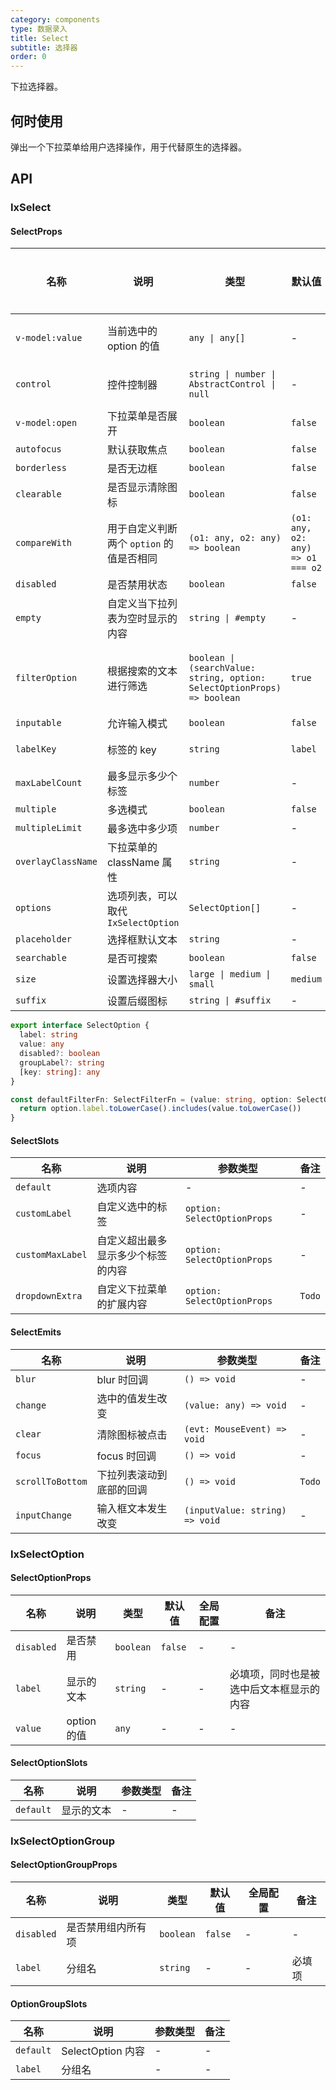 ```yaml
---
category: components
type: 数据录入
title: Select
subtitle: 选择器
order: 0
---
```


下拉选择器。

## 何时使用

弹出一个下拉菜单给用户选择操作，用于代替原生的选择器。

## API

### IxSelect

#### SelectProps

| 名称 | 说明 | 类型  | 默认值 | 全局配置 | 备注 |
| --- | --- | --- | --- | --- | --- |
| `v-model:value` | 当前选中的 option 的值 | `any \| any[]` | - | - | 当 `mode` 为 `multiple` 或 `tags` 时，`value` 为数组 |
| `control` | 控件控制器 | `string \| number \| AbstractControl \| null` | - | - | 配合 `@idux/cdk/forms` 使用, 参考 [Form](/components/form/zh) |
| `v-model:open` | 下拉菜单是否展开 | `boolean` | `false` | - | - |
| `autofocus` | 默认获取焦点 | `boolean` | `false` | - | - |
| `borderless` | 是否无边框 | `boolean` | `false` | ✅ | - |
| `clearable` | 是否显示清除图标 | `boolean` | `false` | ✅ | - |
| `compareWith` | 用于自定义判断两个 `option` 的值是否相同 | `(o1: any, o2: any) => boolean` | `(o1: any, o2: any) => o1 === o2` | - | 通常用于 `option` 的为对象的情况 |
| `disabled` | 是否禁用状态 | `boolean` | `false` | - | - |
| `empty` | 自定义当下拉列表为空时显示的内容 | `string \| #empty` | - | - | - |
| `filterOption` | 根据搜索的文本进行筛选 | `boolean \| (searchValue: string, option: SelectOptionProps) => boolean` | `true` | - | 为 `true` 时使用 `defaultFilterFn`, 如果使用远程搜索，应该设置为 `false` |
| `inputable` | 允许输入模式 | `boolean` | `false` | - | `Todo` |
| `labelKey` | 标签的 key | `string` | `label` | ✅ | 仅在使用 `options` 时有效 |
| `maxLabelCount` | 最多显示多少个标签 | `number` | - | - | - |
| `multiple` | 多选模式 | `boolean` | `false` | - | - |
| `multipleLimit` | 最多选中多少项 | `number` | - | - | - |
| `overlayClassName` | 下拉菜单的 className 属性 | `string` | - | - | - |
| `options` | 选项列表，可以取代 `IxSelectOption` | `SelectOption[]` | - | - | - |
| `placeholder` | 选择框默认文本 | `string` | - | - | - |
| `searchable` | 是否可搜索 | `boolean` | `false` | ✅ | - |
| `size` | 设置选择器大小 | `large \| medium \| small` | `medium` | ✅ | - |
| `suffix` | 设置后缀图标 | `string \| #suffix` | - | ✅ | 单选默认为 `down` |

```ts
export interface SelectOption {
  label: string
  value: any
  disabled?: boolean
  groupLabel?: string
  [key: string]: any
}

const defaultFilterFn: SelectFilterFn = (value: string, option: SelectOptionProps) => {
  return option.label.toLowerCase().includes(value.toLowerCase())
}
```

#### SelectSlots

| 名称 | 说明 | 参数类型 | 备注 |
|  -- | -- | -- | -- |
|  `default` | 选项内容 | - | - |
|  `customLabel` | 自定义选中的标签 | `option: SelectOptionProps` | - |
|  `customMaxLabel` | 自定义超出最多显示多少个标签的内容 | `option: SelectOptionProps` | - |
|  `dropdownExtra` | 自定义下拉菜单的扩展内容 | `option: SelectOptionProps` | `Todo` |

#### SelectEmits

| 名称 | 说明 | 参数类型 | 备注 |
| --- | --- | --- | --- |
| `blur` | blur 时回调 | `() => void` | - |
| `change` | 选中的值发生改变 | `(value: any) => void` | - |
| `clear` | 清除图标被点击 | `(evt: MouseEvent) => void` | - |
| `focus` | focus 时回调 | `() => void` | - |
| `scrollToBottom` | 下拉列表滚动到底部的回调 | `() => void` | `Todo` |
| `inputChange` | 输入框文本发生改变 | `(inputValue: string) => void` | - |

### IxSelectOption

#### SelectOptionProps

| 名称 | 说明 | 类型  | 默认值 | 全局配置 | 备注 |
| --- | --- | --- | --- | --- | --- |
| `disabled` | 是否禁用 | `boolean` | `false` | - | - |
| `label` | 显示的文本 | `string` | - | - | 必填项，同时也是被选中后文本框显示的内容 |
| `value` | option 的值 | `any` | - | - | - |

#### SelectOptionSlots

| 名称 | 说明 | 参数类型 | 备注 |
|  -- | -- | -- | -- |
|  `default` | 显示的文本 | - | - |

### IxSelectOptionGroup

#### SelectOptionGroupProps

| 名称 | 说明 | 类型  | 默认值 | 全局配置 | 备注 |
| --- | --- | --- | --- | --- | --- |
| `disabled` | 是否禁用组内所有项 | `boolean` | `false` | - | - |
| `label` | 分组名 | `string` | - | - | 必填项 |

#### OptionGroupSlots

| 名称 | 说明 | 参数类型 | 备注 |
|  -- | -- | -- | -- |
|  `default` | SelectOption 内容 | - | - |
|  `label` | 分组名 | - | - |
